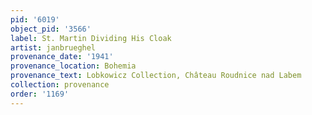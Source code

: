 ```yaml
---
pid: '6019'
object_pid: '3566'
label: St. Martin Dividing His Cloak
artist: janbrueghel
provenance_date: '1941'
provenance_location: Bohemia
provenance_text: Lobkowicz Collection, Château Roudnice nad Labem
collection: provenance
order: '1169'
---
```

